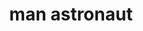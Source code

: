 ---
layout: smileys&emotion
title: man astronaut
emoji: man_astronaut
permalink: 👨‍🚀.html
image: assets/img/3moji/man_astronaut.png
---